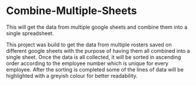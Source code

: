 # Combine-Multiple-Sheets
This will get the data from multiple google sheets and combine them into a single spreadsheet. 

This project was build to get the data from multiple rosters saved on different google sheets with the purpose of having them all combined into a single sheet.
Once the data is all collected, it will be sorted in ascending order according to the employee number which is unique for every employee. After the sorting is completed
some of the lines of data will be highlighted with a greyish colour for better readability. 
